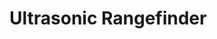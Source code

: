 [Official Hardware Repository]: https://github.com/CoreElectronics/CE-PiicoDev-Ultrasonic-Rangefinder/tree/3e006745fdc5123f8bc55bbcfde54461db72883c
[Official MicroPython Repository]: https://github.com/CoreElectronics/CE-PiicoDev-Ultrasonic-Rangefinder-MicroPython-Module/tree/6f5f4a65f41b29be7fd7c041cde15104fed2f31c
[Official Product Site]: https://piico.dev/p30
[Datasheet]: https://cdn.sparkfun.com/datasheets/Sensors/Proximity/HCSR04.pdf
# Ultrasonic Rangefinder
